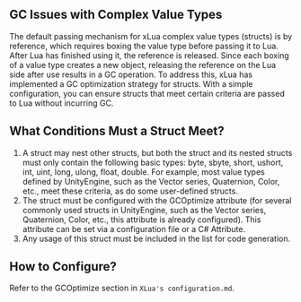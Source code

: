 
## GC Issues with Complex Value Types

The default passing mechanism for xLua complex value types (structs) is by reference, which requires boxing the value type before passing it to Lua. After Lua has finished using it, the reference is released. Since each boxing of a value type creates a new object, releasing the reference on the Lua side after use results in a GC operation. To address this, xLua has implemented a GC optimization strategy for structs. With a simple configuration, you can ensure structs that meet certain criteria are passed to Lua without incurring GC.

## What Conditions Must a Struct Meet?

1. A struct may nest other structs, but both the struct and its nested structs must only contain the following basic types: byte, sbyte, short, ushort, int, uint, long, ulong, float, double. For example, most value types defined by UnityEngine, such as the Vector series, Quaternion, Color, etc., meet these criteria, as do some user-defined structs.
2. The struct must be configured with the GCOptimize attribute (for several commonly used structs in UnityEngine, such as the Vector series, Quaternion, Color, etc., this attribute is already configured). This attribute can be set via a configuration file or a C# Attribute.
3. Any usage of this struct must be included in the list for code generation.

## How to Configure?

Refer to the GCOptimize section in `XLua's configuration.md`.
